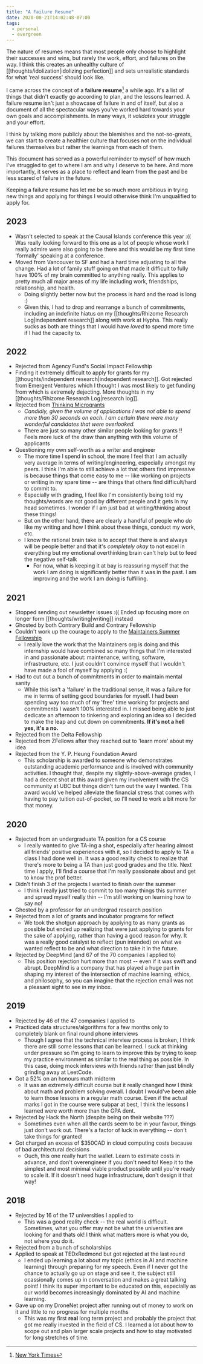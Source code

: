 ```yaml
---
title: "A Failure Resume"
date: 2020-08-21T14:02:48-07:00
tags:
  - personal
  - evergreen
---
```


The nature of resumes means that most people only choose to highlight their successes and wins, but rarely the work, effort, and failures on the way. I think this creates an unhealthy culture of [[thoughts/idolization|idolizing perfection]] and sets unrealistic standards for what 'real success' should look like.

I came across the concept of a **failure resume**[^1] a while ago. It's a list of things that didn't exactly go according to plan, and the lessons learned. A failure resume isn't just a showcase of failure in and of itself, but also a document of all the spectacular ways you've worked hard towards your own goals and accomplishments. In many ways, it _validates_ your struggle and your effort.

I think by talking more publicly about the blemishes and the not-so-greats, we can start to create a healthier culture that focuses not on the individual failures themselves but rather the learnings from each of them.

This document has served as a powerful reminder to myself of how much I've struggled to get to where I am and why I deserve to be here. And more importantly, it serves as a place to reflect and learn from the past and be less scared of failure in the future.

Keeping a failure resume has let me be so much more ambitious in trying new things and applying for things I would otherwise think I'm unqualified to apply for.

## 2023

- Wasn't selected to speak at the Causal Islands conference this year :(( Was really looking forward to this one as a lot of people whose work I really admire were also going to be there and this would be my first time 'formally' speaking at a conference.
- Moved from Vancouver to SF and had a hard time adjusting to all the change. Had a lot of family stuff going on that made it difficult to fully have 100% of my brain committed to anything really. This applies to pretty much all major areas of my life including work, friendships, relationship, and health.
	- Doing slightly better now but the process is hard and the road is long :)
	- Given this, I had to drop and rearrange a bunch of commitments, including an indefinite hiatus on my [[thoughts/Rhizome Research Log|independent research]] along with work at Hypha. This really sucks as both are things that I would have _loved_ to spend more time if I had the capacity to.

## 2022

- Rejected from Agency Fund's Social Impact Fellowship
- Finding it extremely difficult to apply for grants for my [[thoughts/independent research|independent research]]. Got rejected from Emergent Ventures which I thought I was most likely to get funding from which is extremely dejecting. More thoughts in my [[thoughts/Rhizome Research Log|research log]].
- Rejected from [Thinking Microgrants](https://twitter.com/sariazout/status/1571871089713680386)
	- _Candidly, given the volume of applications I was not able to spend more than 30 seconds on each. I am certain there were many wonderful candidates that were overlooked._
	- There are just so many other similar people looking for grants !! Feels more luck of the draw than anything with this volume of applicants
- Questioning my own self-worth as a writer and engineer
	- The more time I spend in school, the more I feel that I am actually very average in terms of writing/engineering, especially amongst my peers. I think I'm able to still achieve a lot that others find impressive is because things that come easy to me -- like working on projects or writing in my spare time -- are things that others find difficult/hard to commit to.
	- Especially with grading, I feel like I'm consistently being told my thoughts/words are not good by different people and it gets in my head sometimes. I wonder if I am just bad at writing/thinking about these things!
	- But on the other hand, there are clearly a handful of people who _do_ like my writing and how I think about these things, conduct my work, etc.
	- I know the rational brain take is to accept that there is and always will be people better and that it's _completely okay_ to not excel in everything but my emotional overthinking brain can't help but to feed the negative self-talk
		- For now, what is keeping it at bay is reassuring myself that the work I am doing is significantly better than it was in the past. I am improving and the work I am doing is fulfilling.

## 2021

- Stopped sending out newsletter issues :(( Ended up focusing more on longer form [[thoughts/writing|writing]] instead
- Ghosted by both Contrary Build and Contrary Fellowship
- Couldn't work up the courage to apply to the [Maintainers Summer Fellowship](https://themaintainers.org/summer-fellow)
	- I really love the work that the Maintainers org is doing and this internship would have combined so many things that I'm interested in and passionate about: maintenance, writing, software, infrastructure, etc. I just couldn't convince myself that I wouldn't have made a fool of myself by applying :(
- Had to cut out a bunch of commitments in order to maintain mental sanity
	- While this isn't a 'failure' in the traditional sense, it was a failure for me in terms of setting good boundaries for myself. I had been spending way too much of my 'free' time working for projects and commitments I wasn't 100% interested in. I missed being able to just dedicate an afternoon to tinkering and exploring an idea so I decided to make the leap and cut down on commitments. **If it's not a hell yes, it's a no.**
- Rejected from the Delta Fellowship
- Rejected from ZFellows after they reached out to 'learn more' about my idea
- Rejected from the Y. P. Heung Foundation Award
	- This scholarship is awarded to someone who demonstrates outstanding academic performance and is involved with community activities. I thought that, despite my slightly-above-average grades, I had a decent shot at this award given my involvement with the CS community at UBC but things didn't turn out the way I wanted. This award would've helped alleviate the financial stress that comes with having to pay tuition out-of-pocket, so I'll need to work a bit more for that money.

## 2020

- Rejected from an undergraduate TA position for a CS course
  - I really wanted to give TA-ing a shot, especially after hearing almost all friends' positive experiences with it, so I decided to apply to TA a class I had done well in. It was a good reality check to realize that there's more to being a TA than just good grades and the title. Next time I apply, I'll find a course that I'm really passionate about and get to know the prof better.
- Didn't finish 3 of the projects I wanted to finish over the summer
  - I think I really just tried to commit to too many things this summer and spread myself really thin -- I'm still working on learning how to say no!
- Ghosted by a professor for an undergrad research position
- Rejected from a lot of grants and incubator programs for reflect
  - We took the shotgun approach by applying to as many grants as possible but ended up realizing that were just applying to grants for the sake of applying, rather than having a good reason for why. It was a really good catalyst to reflect (pun intended) on what we wanted reflect to be and what direction to take it in the future.
- Rejected by DeepMind (and 67 of the 70 companies I applied to)
  - This position rejection hurt more than most -- even if it was swift and abrupt. DeepMind is a company that has played a huge part in shaping my interest of the intersection of machine learning, ethics, and philosophy, so you can imagine that the rejection email was not a pleasant sight to see in my inbox.

## 2019

- Rejected by 46 of the 47 companies I applied to
- Practiced data structures/algorithms for a few months only to completely blank on final round phone interviews
  - Though I agree that the technical interview process is broken, I think there are still some lessons that can be learned. I suck at thinking under pressure so I'm going to learn to improve this by trying to keep my practice environment as similar to the real thing as possible. In this case, doing mock interviews with friends rather than just blindly grinding away at LeetCode.
- Got a 52% on an honours math midterm
  - It was an extremely difficult course but it really changed how I think about math and problem solving overall. I doubt I would've been able to learn those lessons in a regular math course. Even if the actual marks I got in the course were subpar at best, I think the lessons I learned were worth more than the GPA dent.
- Rejected by Hack the North (despite being on their website ???)
  - Sometimes even when all the cards seem to be in your favour, things just don't work out. There's a factor of luck in everything -- don't take things for granted!
- Got charged an excess of $350CAD in cloud computing costs because of bad architectural decisions
  - Ouch, this one really hurt the wallet. Learn to estimate costs in advance, and don't overengineer if you don't need to! Keep it to the simplest and most minimal viable product possible until you're ready to scale it. If it doesn't need huge infrastructure, don't design it that way!

## 2018

- Rejected by 16 of the 17 universities I applied to
  - This was a good reality check -- the real world is difficult. Sometimes, what you offer may not be what the universities are looking for and thats ok! I think what matters more is what you do, not where you do it.
- Rejected from a bunch of scholarships
- Applied to speak at TEDxRedmond but got rejected at the last round
  - I ended up learning a lot about my topic (ethics in AI and machine learning) through preparing for my speech. Even if I never got the chance to actually go up on stage and see it, the subject still ocassionally comes up in conversation and makes a great talking point! I think its super important to be educated on this, especially as our world becomes increasingly dominated by AI and machine learning.
- Gave up on my DroneNet project after running out of money to work on it and little to no progress for multiple months
  - This was my first **real** long term project and probably the project that got me really invested in the field of CS. I learned a lot about how to scope out and plan larger scale projects and how to stay motivated for long stretches of time.

[^1]: [New York Times](https://www.nytimes.com/2019/02/03/smarter-living/failure-resume.html)
[^2]: [Kat Huang's](https://www.katmh.com/fail/)
[^3]: [Joice Tang's](https://www.notion.so/failure-resume-5e67efb72dfe4f4896bc812ed94dc098)
